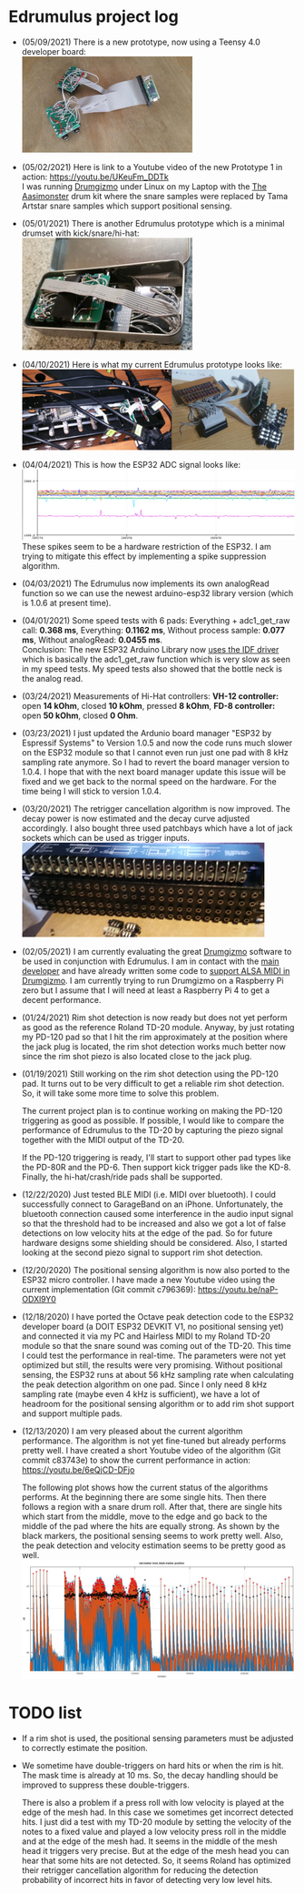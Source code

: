 # Edrumulus project log

- (05/09/2021) There is a new prototype, now using a Teensy 4.0 developer board:
  <br/>![Teensy Prototype](algorithm/images/teensy_prototype.jpg)<br/>

- (05/02/2021) Here is link to a Youtube video of the new Prototype 1 in action: https://youtu.be/UKeuFm_DDTk
  <br/>I was running [Drumgizmo](https://drumgizmo.org) under Linux on my Laptop with the
  [The Aasimonster](https://drumgizmo.org/wiki/doku.php?id=kits:the_aasimonster) drum kit where the
  snare samples were replaced by Tama Artstar snare samples which support positional sensing.

- (05/01/2021) There is another Edrumulus prototype which is a minimal
  drumset with kick/snare/hi-hat:
  <br/>![Prototype 1 minimal](algorithm/images/edrumulus_prototype1_minimaldrumset.jpg)

- (04/10/2021) Here is what my current Edrumulus prototype looks like:
  <br/>![Prototype 1](algorithm/images/edrumulus_prototype1.jpg)

- (04/04/2021) This is how the ESP32 ADC signal looks like:
   <br/>![ESP32 ADC Signals](algorithm/images/esp32adc.png)<br/>
   These spikes seem to be a hardware restriction of the ESP32. I am trying to mitigate this
   effect by implementing a spike suppression algorithm.

- (04/03/2021) The Edrumulus now implements its own analogRead function so we can use
   the newest arduino-esp32 library version (which is 1.0.6 at present time).

- (04/01/2021) Some speed tests with 6 pads:
  Everything + adc1_get_raw call: **0.368 ms**, Everything: **0.1162 ms**, Without process sample: **0.077 ms**,
  Without analogRead: **0.0455 ms**.<br/>
  Conclusion: The new ESP32 Arduino Library now [uses the IDF driver](https://github.com/espressif/arduino-esp32/pull/3377)
  which is basically the adc1_get_raw function which is very slow as seen in my speed tests. My speed tests also
  showed that the bottle neck is the analog read.

- (03/24/2021) Measurements of Hi-Hat controllers:
   **VH-12 controller:** open **14 kOhm**, closed **10 kOhm**, pressed **8 kOhm**,
   **FD-8 controller:**  open **50 kOhm**, closed **0 Ohm**.

- (03/23/2021) I just updated the Ardunio board manager "ESP32 by Espressif Systems" to Version
  1.0.5 and now the code runs much slower on the ESP32 module so that I cannot even run just one
  pad with 8 kHz sampling rate anymore. So I had to revert the board manager version to 1.0.4. I
  hope that with the next board manager update this issue will be fixed and we get back to the
  normal speed on the hardware. For the time being I will stick to version 1.0.4.

- (03/20/2021) The retrigger cancellation algorithm is now improved. The decay power is now estimated
  and the decay curve adjusted accordingly. I also bought three used patchbays which have a lot of
  jack sockets which can be used as trigger inputs.
  <br/>![Used patchbays](algorithm/images/patchbays.jpg)

- (02/05/2021) I am currently evaluating the great [Drumgizmo](https://drumgizmo.org) software
  to be used in conjunction with Edrumulus. I am in contact with the [main developer](https://drumgizmo.org/wiki/doku.php?id=team) and have
  already written some code to [support ALSA MIDI in Drumgizmo](https://linuxmusicians.com/viewtopic.php?f=56&t=22714).
  I am currently trying to run Drumgizmo on a Raspberry Pi zero but I assume that I will
  need at least a Raspberry Pi 4 to get a decent performance.

- (01/24/2021) Rim shot detection is now ready but does not yet perform as good as the reference
  Roland TD-20 module. Anyway, by just rotating my PD-120 pad so that I hit the rim approximately
  at the position where the jack plug is located, the rim shot detection works much better now
  since the rim shot piezo is also located close to the jack plug.

- (01/19/2021) Still working on the rim shot detection using the PD-120 pad. It turns out to be very
  difficult to get a reliable rim shot detection. So, it will take some more time to solve this problem.

  The current project plan is to continue working on making the PD-120 triggering as good as possible.
  If possible, I would like to compare the performance of Edrumulus to the TD-20 by capturing the piezo
  signal together with the MIDI output of the TD-20.

  If the PD-120 triggering is ready, I'll start to support other pad types like the PD-80R and the PD-6.
  Then support kick trigger pads like the KD-8. Finally, the hi-hat/crash/ride pads shall be supported.

- (12/22/2020) Just tested BLE MIDI (i.e. MIDI over bluetooth). I could successfully connect to GarageBand
  on an iPhone. Unfortunately, the bluetooth connection caused some interference in the audio input signal
  so that the threshold had to be increased and also we got a lot of false detections on low velocity hits
  at the edge of the pad. So for future hardware designs some shielding should be considered. Also, I started
  looking at the second piezo signal to support rim shot detection.

- (12/20/2020) The positional sensing algorithm is now also ported to the ESP32 micro controller. I have made a
  new Youtube video using the current implementation (Git commit c796369): https://youtu.be/naP-ODXl9Y0

- (12/18/2020) I have ported the Octave peak detection code to the ESP32 developer board (a DOIT ESP32 DEVKIT V1,
  no positional sensing yet) and connected it via my PC and Hairless MIDI to my Roland TD-20 module so that
  the snare sound was coming out of the TD-20. This time I could test the performance in real-time. The parameters
  were not yet optimized but still, the results were very promising. Without positional sensing, the ESP32 runs at
  about 56 kHz sampling rate when calculating the peak detection algorithm on one pad. Since I only need 8 kHz
  sampling rate (maybe even 4 kHz is sufficient), we have a lot of headroom for the positional sensing algorithm
  or to add rim shot support and support multiple pads.

- (12/13/2020) I am very pleased about the current algorithm performance. The algorithm is not yet fine-tuned but
  already performs pretty well. I have created a short Youtube video of the algorithm (Git commit c83743e) to show
  the current performance in action: https://youtu.be/6eQjCD-DFjo

  The following plot shows how the current status of the algorithms performs. At the beginning there are
  some single hits. Then there follows a region with a snare drum roll. After that, there are single hits
  which start from the middle, move to the edge and go back to the middle of the pad where the hits are
  equally strong. As shown by the black markers, the positional sensing seems to work pretty well. Also,
  the peak detection and velocity estimation seems to be pretty good as well.
  <br/>![First results plot](algorithm/images/first_results.jpg)


# TODO list

- If a rim shot is used, the positional sensing parameters must be adjusted to correctly estimate
  the position.

- We sometime have double-triggers on hard hits or when the rim is hit. The mask time is already
  at 10 ms. So, the decay handling should be improved to suppress these double-triggers.

  There is also a problem if a press roll with low velocity is played at the edge of the mesh had.
  In this case we sometimes get incorrect detected hits. I just did a test with my TD-20 module by
  setting the velocity of the notes to a fixed value and played a low velocity press roll in the
  middle and at the edge of the mesh had. It seems in the middle of the mesh head it triggers very
  precise. But at the edge of the mesh head you can hear that some hits are not detected. So, it
  seems Roland has optimized their retrigger cancellation algorithm for reducing the detection
  probability of incorrect hits in favor of detecting very low level hits.
